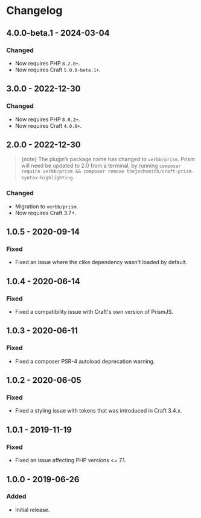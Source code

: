 # Changelog

## 4.0.0-beta.1 - 2024-03-04

### Changed
- Now requires PHP `8.2.0+`.
- Now requires Craft `5.0.0-beta.1+`.

## 3.0.0 - 2022-12-30

### Changed
- Now requires PHP `8.0.2+`.
- Now requires Craft `4.0.0+`.

## 2.0.0 - 2022-12-30

> {note} The plugin’s package name has changed to `verbb/prism`. Prism will need be updated to 2.0 from a terminal, by running `composer require verbb/prism && composer remove thejoshsmith/craft-prism-syntax-highlighting`.

### Changed
- Migration to `verbb/prism`.
- Now requires Craft 3.7+.

## 1.0.5 - 2020-09-14

### Fixed
- Fixed an issue where the clike dependency wasn't loaded by default.

## 1.0.4 - 2020-06-14

### Fixed
- Fixed a compatibility issue with Craft's own version of PrismJS.

## 1.0.3 - 2020-06-11

### Fixed
- Fixed a composer PSR-4 autoload deprecation warning.

## 1.0.2 - 2020-06-05

### Fixed
- Fixed a styling issue with tokens that was introduced in Craft 3.4.x.

## 1.0.1 - 2019-11-19

### Fixed
- Fixed an issue affecting PHP versions <= 7.1.

## 1.0.0 - 2019-06-26

### Added
- Initial release.
